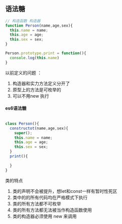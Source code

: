 ## 语法糖

```js
// 构造函数 构造器
function Person(name,age,sex){
  this.name = name;
  this.age = age;
  this.sex = sex;
}

Person.prototype.print = function(){
  console.log(this.name)
}

```



以前定义的问题 ：

1. 构造器和实力方法定义分开了
2. 原型上的方法是可枚举的
3. 可以不用new 执行

 #### es6语法糖

```js

class Person(){
  constructot(name,age,sex){
    super();
    this.name = name;
    this.age = age;
    this.sex = sex;
  }
  print(){
    
  }
}
```

类的特点

1. 类的声明不会被提升，想let和const一样有暂时性死区
2. 类中的的所有代码均在严格模式下执行
3. 类的所有方法都不可枚举
4. 类的所有方法都无法被当作构造函数使用
5. 类的构造器必须使用 new 来调用

